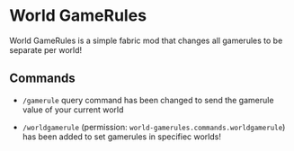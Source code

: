 # World GameRules
World GameRules is a simple fabric mod that changes all gamerules to be separate per world!

## Commands
- `/gamerule` query command has been changed to send the gamerule value of your current world

- `/worldgamerule` (permission: `world-gamerules.commands.worldgamerule`) has been added to set gamerules in specifiec worlds!